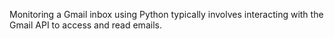 
Monitoring a Gmail inbox using Python typically involves interacting with the Gmail API to access and read emails. 
